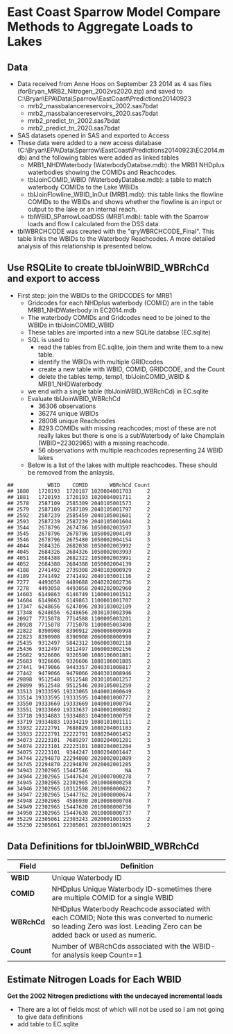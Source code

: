 East Coast Sparrow Model Compare Methods to Aggregate Loads to Lakes
========================================================
Data
-------------------------
* Data received from Anne Hoos on September 23 2014 as 4 sas files (forBryan_MRB2_Nitrogen_2002vs2020.zip) and saved to C:\Bryan\EPA\Data\Sparrow\EastCoast\Predictions20140923
  * mrb2_massbalancereservoirs_2002.sas7bdat
  * mrb2_massbalancereservoirs_2020.sas7bdat
  * mrb2_predict_tn_2002.sas7bdat
  * mrb2_predict_tn_2020.sas7bdat
* SAS datasets opened in SAS and exported to Access
* These data were added to a new access database (C:\Bryan\EPA\Data\Sparrow\EastCoast\Predictions20140923\EC2014.mdb) and the following tables were added as linked tables
  * MRB1_NHDWaterbody (WaterbodyDatabse.mdb): the MRB1 NHDplus waterbodies showing the COMIDs and Reachcodes.
  * tblJoinCOMID_WBID (WaterbodyDatabse.mdb): a table to match waterbody COMIDs to the Lake WBIDs
  * tblJoinFlowline_WBID_InOut (MRB1.mdb): this table links the flowline COMIDs to the WBIDs and shows whether the flowline is an input or output to the lake or an internal reach.
  * tblWBID_SParrowLoadDSS (MRB1.mdb): table with the Sparrow loads and flow I calculated from the DSS data.
* tblWBRCHCODE was created with the "qryWBRCHCODE_Final".  This table links the WBIDs to the Waterbody Reachcodes.  A more detailed analysis of this relationship is presented below. 

<!---
use these command instead of the knit icon if you want the data and work loaded into the R workspace
  library(knitr)
  knit('./ECcompare.rmd')
-->







Use RSQLite to create tblJoinWBID_WBRchCd and export to access
-------------------------
* First step: join the WBIDs to the GRIDCODES for MRB1
  * Gridcodes for each NHDplus waterbody (COMID) are in the table MRB1_NHDWaterbody in EC2014.mdb
  * The waterbody COMIDs and Gridcodes need to be joined to the WBIDs in tblJoinCOMID_WBID
  * These tables are imported into a new SQLite databse (EC.sqlite)
  * SQL is used to 
    * read the tables from EC.sqlite, join them and write them to a new table.
    * identify the WBIDs with multiple GRIDcodes 
    * create a new table with WBID, COMID, GRIDCODE, and the Count
    * delete the tables temp, temp1, tblJoinCOMID_WBID & MRB1_NHDWaterbody
  * we end with a single table (tblJoinWBID_WBRchCd) in EC.sqlite
  * Evaluate tblJoinWBID_WBRchCd
      * 36306 observations
      * 36274 unique WBIDs 
      * 28008 unique Reachcodes
      * 8293 COMIDs with missing reachcodes; most of these are not really lakes but there is one is a subWaterbody of lake Champlain (WBID=22302965) with a missing reachcode.
      * 56 observations with multiple reachcodes representing 24 WBID lakes
  * Below is a list of the lakes with multiple reachcodes.  These should be removed from the anlaysis.
  

```
##           WBID    COMID       WBRchCd Count
## 1880   1720193  1720187 1020004001703     2
## 1881   1720193  1720193 1020004001711     2
## 2578   2587109  2585309 2040105001573     2
## 2579   2587109  2587109 2040105001797     2
## 2592   2587239  2585459 2040105001601     2
## 2593   2587239  2587239 2040105001604     2
## 3544   2678796  2674786 1050002003597     3
## 3545   2678796  2678796 1050002004149     3
## 3546   2678796  2675480 1050002004154     3
## 4044   2684326  2682038 1050002003992     2
## 4045   2684326  2684326 1050002003993     2
## 4051   2684388  2682322 1050002003991     2
## 4052   2684388  2684388 1050002004139     2
## 4188   2741492  2739308 2040103000929     2
## 4189   2741492  2741492 2040103001116     2
## 7277   4493058  4489688 2040202002736     2
## 7278   4493058  4493058 2040202002960     2
## 14603  6149863  6146749 1100001001512     2
## 14604  6149863  6149863 1100001001707     2
## 17347  6248656  6247096 2030103002109     2
## 17348  6248656  6248656 2030103002396     2
## 20927  7715078  7714588 1100005003201     2
## 20928  7715078  7715078 1100005003490     2
## 22822  8390908  8390912 2060008000998     2
## 22823  8390908  8390908 2060008000999     2
## 25435  9312497  5842312 1060003002118     2
## 25436  9312497  9312497 1060003002156     2
## 25682  9326606  9326590 1080106001881     2
## 25683  9326606  9326606 1080106001885     2
## 27441  9479066  9443357 2040301008817     2
## 27442  9479066  9479066 2040301008946     2
## 29898  9512548  9512548 2030105001257     2
## 29899  9512548  9512546 2030105001259     2
## 33513 19333595 19333065 1040001000649     2
## 33514 19333595 19333595 1040001000777     2
## 33550 19333669 19333669 1040001000794     2
## 33551 19333669 19333637 1040001000802     2
## 33718 19334883 19334883 1040001000759     2
## 33719 19334883 19334219 1080101001111     2
## 33932 22222791  7688829 1080204001183     2
## 33933 22222791 22222791 1080204001452     2
## 34073 22223101  7689297 1080204001281     3
## 34074 22223101 22223101 1080204001284     3
## 34075 22223101  9344247 1080204001447     3
## 34744 22294870 22294080 2020002001089     2
## 34745 22294870 22294870 2020002001285     2
## 34943 22302965 15447546            NA     7
## 34944 22302965 15447624 2010007000278     7
## 34945 22302965 22302965 2010008000258     7
## 34946 22302965 10312598 2010008000622     7
## 34947 22302965 15447762 2010008000674     7
## 34948 22302965  4586930 2010008000708     7
## 34949 22302965 15447620 2010008000736     7
## 34950 22302965 15447630 2010008000737     7
## 35229 22305061 22303243 2020001001555     2
## 35230 22305061 22305061 2020001001925     2
```


Data Definitions for tblJoinWBID_WBRchCd
-------------------------
**Field** | **Definition**
------------- | -------------
**WBID** | Unique Waterbody ID
**COMID** | NHDplus Unique Waterbody ID-sometimes there are multiple COMID for a single WBID
**WBRchCd** | NHDplus Waterbody Reachcode associated with each COMID; Note this was converted to numeric so leading Zero was lost.  Leading Zero can be added back or used as numeric.
**Count** | Number of WBRchCds associated with the WBID-for analysis keep Count==1 

Estimate Nitrogen Loads for Each WBID
-------------------------
**Get the 2002 Nitrogen predictions with the undecayed incremental loads**
* There are a lot of fields most of which will not be used so I am not going to give data definitions
* add table to EC.sqlite 





